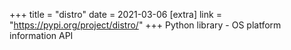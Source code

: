 +++
title = "distro"
date = 2021-03-06
[extra]
link = "https://pypi.org/project/distro/"
+++
Python library - OS platform information API


